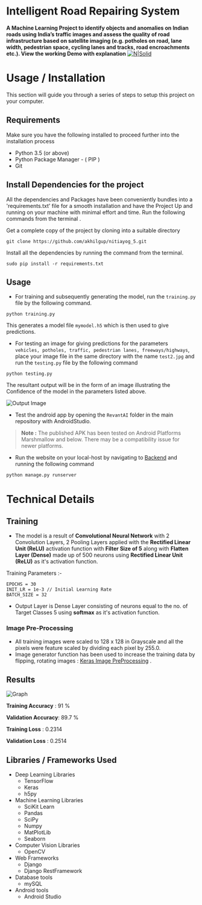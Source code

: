 # Intelligent Road Repairing System

**A Machine Learning Project to identify objects and anomalies on
Indian roads using India’s traffic images and assess the quality of road
infrastructure based on satellite imaging (e.g. potholes on road, lane width,
pedestrian space, cycling lanes and tracks, road encroachments etc.).
View the working Demo with explanation**
[![N|Solid](https://github.com/akhilgup/nitiayog_5/raw/master/backend/project/static/images/image.png)](https://www.youtube.com/watch?v=bzxh8ZBCSXA)


# Usage / Installation

This section will guide you through a series of steps to setup this project on your computer.

## Requirements

Make sure you have the following installed to proceed further into the installation process

 - Python 3.5 (or above)
 - Python Package Manager - ( PIP )
 - Git 

##  Install Dependencies for the project

All the dependencies and Packages have been conveniently bundles into a 'requirements.txt' file for a smooth installation and have the Project Up and running on your machine with minimal effort and time.
Run the following commands from the terminal .

Get a complete copy of the project by cloning into a suitable directory

    git clone https://github.com/akhilgup/nitiayog_5.git
  
 Install all the dependencies by running the command from the terminal.

    sudo pip install -r requirements.txt

## Usage

 - For training and subsequently generating the model, run the ```training.py``` file by the following command.
```
python training.py
```
This generates a model file ```mymodel.h5``` which is then used to give predictions.

-  For testing an image for giving predictions for the parameters ``` vehicles, potholes, traffic, pedestrian lanes, freeways/highways```,  place your image file in the same directory with the name ```test2.jpg``` and run the ```testing.py``` file by the following command 
```
python testing.py
```
The resultant output will be in the form of an image illustrating the Confidence of the model in the parameters listed above.

![Output Image](https://github.com/akhilgup/nitiayog_5/raw/master/result.jpg)

- Test the android app by opening the ```RevantAI``` folder in the main repository  with AndroidStudio.
> **Note :** The published APK has been tested on Android Platforms Marshmallow and below. There may be a compatibility issue for newer platforms.
- Run the website on your local-host by navigating to [Backend](https://github.com/akhilgup/nitiayog_5/tree/master/backend) and running the following command
```
python manage.py runserver
```

# Technical Details


## Training 

- The model is a result of **Convolutional Neural Network** with 2 Convolution Layers, 2 Pooling Layers applied with the **Rectified Linear Unit (ReLU)** activation function with **Filter Size of 5** along with **Flatten Layer (Dense)** made up of 500 neurons using **Rectified Linear Unit (ReLU)** as it's activation function. 

Training Parameters :-
``` 
EPOCHS = 30
INIT_LR = 1e-3 // Initial Learning Rate
BATCH_SIZE = 32
```
- Output Layer is Dense Layer consisting of neurons equal to the no. of Target Classes 5 using **softmax** as it's activation function.
### Image Pre-Processing 
- All training images were scaled to 128 x 128 in Grayscale and all the pixels were feature scaled by dividing each pixel by 255.0. 
- Image generator function has been used to increase the training data by flipping, rotating images : [Keras Image PreProcessing](https://keras.io/preprocessing/image/) .

## Results

![Graph](https://github.com/akhilgup/nitiayog_5/raw/master/Figure_1.png)

**Training Accuracy** : 91 %

**Validation Accuracy**: 89.7 % 

**Training Loss** : 0.2314

**Validation Loss** : 0.2514

## Libraries / Frameworks Used

 * Deep Learning Libraries
	 * TensorFlow
	 * Keras
	 * h5py
* Machine Learning Libraries
	 * SciKit Learn
	 * Pandas
	 * SciPy
	 * Numpy
	 * MatPlotLib
	 * Seaborn
* Computer Vision Libraries
	* OpenCV
* Web Frameworks
	* Django
	* Django RestFramework
* Database tools
	* mySQL
* Android tools
	* Android Studio
